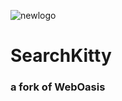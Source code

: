 
![newlogo](https://user-images.githubusercontent.com/91716790/154721006-0c309334-ea1e-4a18-bb1f-d2c568a34b6d.png)
<h1>SearchKitty</h1>
<H3>a fork of WebOasis</H3>
